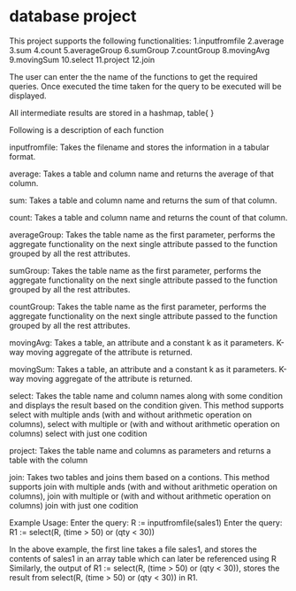 # database project
This project supports the following functionalities:
1.inputfromfile
2.average
3.sum
4.count
5.averageGroup
6.sumGroup
7.countGroup
8.movingAvg
9.movingSum
10.select
11.project
12.join

The user can enter the the name of the functions to get the required queries.
Once executed the time taken for the query to be executed will be displayed.

All intermediate results are stored in a hashmap, table{ }

Following is a description of each function

inputfromfile: Takes the filename and stores the information in a tabular format.

average: Takes a table and column name and returns the average of that column.

sum: Takes a table and column name and returns the sum of that column.

count: Takes a table and column name and returns the count of that column.

averageGroup: Takes the table name as the first parameter, performs the aggregate
functionality on the next single attribute passed to the function grouped by all the rest
attributes.

sumGroup:  Takes the table name as the first parameter, performs the aggregate
functionality on the next single attribute passed to the function grouped by all the rest
attributes.

countGroup: Takes the table name as the first parameter, performs the aggregate
functionality on the next single attribute passed to the function grouped by all the rest
attributes.

movingAvg: Takes a table, an attribute and a constant k as it parameters. K-way moving aggregate of the attribute is returned.

movingSum: Takes a table, an attribute and a constant k as it parameters. K-way moving aggregate of the attribute is returned.

select: Takes the table name and column names along with some condition and displays the result based on the condition given.
This method supports select with multiple ands (with and without arithmetic operation on columns), 
select with multiple or (with and without arithmetic operation on columns)  select with just one codition

project: Takes the table name and columns as parameters and returns a table with the column

join: Takes two tables and joins them based on a contions.  This method supports join with multiple ands 
(with and without arithmetic operation on columns), join with multiple or (with and without arithmetic operation on columns) 
join with just one codition

Example Usage: 
Enter the query: R := inputfromfile(sales1)
Enter the query: R1 := select(R, (time > 50) or (qty < 30))

In the above example, the first line takes a file sales1, and stores the contents of sales1 in an array table which can later 
be referenced using R
Similarly, the output of R1 := select(R, (time > 50) or (qty < 30)), stores the result from select(R, (time > 50) or (qty < 30)) 
in R1.
